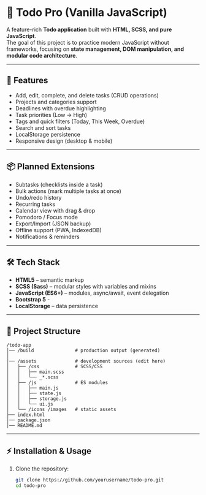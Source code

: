# 📝 Todo Pro (Vanilla JavaScript)

A feature-rich **Todo application** built with **HTML, SCSS, and pure JavaScript**.  
The goal of this project is to practice modern JavaScript without frameworks, focusing on **state management, DOM manipulation, and modular code architecture**.

---

## 🚀 Features

- Add, edit, complete, and delete tasks (CRUD operations)
- Projects and categories support
- Deadlines with overdue highlighting
- Task priorities (Low → High)
- Tags and quick filters (Today, This Week, Overdue)
- Search and sort tasks
- LocalStorage persistence
- Responsive design (desktop & mobile)

---

## 📦 Planned Extensions

- Subtasks (checklists inside a task)
- Bulk actions (mark multiple tasks at once)
- Undo/redo history
- Recurring tasks
- Calendar view with drag & drop
- Pomodoro / Focus mode
- Export/Import (JSON backup)
- Offline support (PWA, IndexedDB)
- Notifications & reminders

---

## 🛠️ Tech Stack

- **HTML5** – semantic markup  
- **SCSS (Sass)** – modular styles with variables and mixins  
- **JavaScript (ES6+)** – modules, async/await, event delegation  
- **Bootstrap 5** -   
- **LocalStorage** – data persistence  

---

## 📂 Project Structure

```text
/todo-app
│── /build               # production output (generated)
│
│── /assets              # development sources (edit here)
│   ├── /css             # SCSS/CSS
│   │   ├── main.scss
│   │   └── _*.scss
│   ├── /js              # ES modules
│   │   ├── main.js
│   │   ├── state.js
│   │   ├── storage.js
│   │   └── ui.js
│   └── /icons /images   # static assets
├── index.html
│── package.json
│── README.md
```

---

## ⚡ Installation & Usage

1. Clone the repository:
   ```bash
   git clone https://github.com/yourusername/todo-pro.git
   cd todo-pro